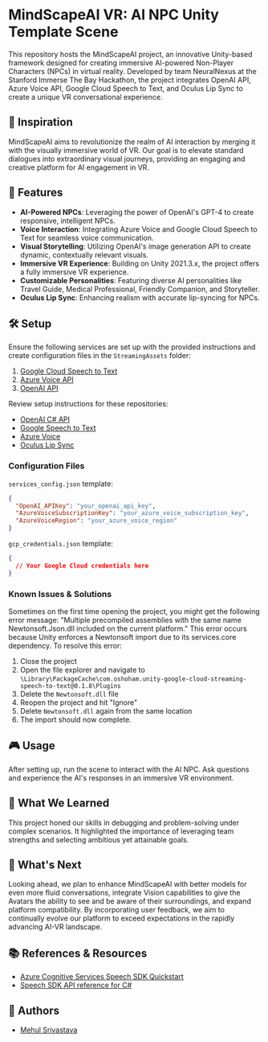 
# MindScapeAI VR: AI NPC Unity Template Scene

This repository hosts the MindScapeAI project, an innovative Unity-based framework designed for creating immersive AI-powered Non-Player Characters (NPCs) in virtual reality. Developed by team NeuralNexus at the Stanford Immerse The Bay Hackathon, the project integrates OpenAI API, Azure Voice API, Google Cloud Speech to Text, and Oculus Lip Sync to create a unique VR conversational experience.

## 🌟 Inspiration

MindScapeAI aims to revolutionize the realm of AI interaction by merging it with the visually immersive world of VR. Our goal is to elevate standard dialogues into extraordinary visual journeys, providing an engaging and creative platform for AI engagement in VR.

## 🚀 Features

- **AI-Powered NPCs**: Leveraging the power of OpenAI's GPT-4 to create responsive, intelligent NPCs.
- **Voice Interaction**: Integrating Azure Voice and Google Cloud Speech to Text for seamless voice communication.
- **Visual Storytelling**: Utilizing OpenAI's image generation API to create dynamic, contextually relevant visuals.
- **Immersive VR Experience**: Building on Unity 2021.3.x, the project offers a fully immersive VR experience.
- **Customizable Personalities**: Featuring diverse AI personalities like Travel Guide, Medical Professional, Friendly Companion, and Storyteller.
- **Oculus Lip Sync**: Enhancing realism with accurate lip-syncing for NPCs.

## 🛠️ Setup

Ensure the following services are set up with the provided instructions and create configuration files in the `StreamingAssets` folder:

1. [Google Cloud Speech to Text](https://cloud.google.com/speech-to-text)
2. [Azure Voice API](https://azure.microsoft.com/en-us/services/cognitive-services/speech-services/)
3. [OpenAI API](https://beta.openai.com/docs/)

Review setup instructions for these repositories:
- [OpenAI C# API](https://github.com/betalgo/openai)
- [Google Speech to Text](https://github.com/oshoham/UnityGoogleStreamingSpeechToText)
- [Azure Voice](https://github.com/Azure-Samples/cognitive-services-speech-sdk/blob/master/quickstart/csharp/unity/text-to-speech/README.md)
- [Oculus Lip Sync](https://developer.oculus.com/documentation/unity/audio-ovrlipsync-using-unity/)

### Configuration Files

`services_config.json` template:
```json
{
  "OpenAI_APIKey": "your_openai_api_key",
  "AzureVoiceSubscriptionKey": "your_azure_voice_subscription_key",
  "AzureVoiceRegion": "your_azure_voice_region"
}
```

`gcp_credentials.json` template:
```json
{
  // Your Google Cloud credentials here
}
```

### Known Issues & Solutions

Sometimes on the first time opening the project, you might get the following error message: "Multiple precompiled assemblies with the same name Newtonsoft.Json.dll included on the current platform." This error occurs because Unity enforces a Newtonsoft import due to its services.core dependency. To resolve this error:

1. Close the project
2. Open the file explorer and navigate to `\Library\PackageCache\com.oshoham.unity-google-cloud-streaming-speech-to-text@0.1.8\Plugins`
3. Delete the `Newtonsoft.dll` file
4. Reopen the project and hit "Ignore"
5. Delete `Newtonsoft.dll` again from the same location
6. The import should now complete.

## 🎮 Usage

After setting up, run the scene to interact with the AI NPC. Ask questions and experience the AI's responses in an immersive VR environment.

## 🌱 What We Learned

This project honed our skills in debugging and problem-solving under complex scenarios. It highlighted the importance of leveraging team strengths and selecting ambitious yet attainable goals.

## 🔮 What's Next

Looking ahead, we plan to enhance MindScapeAI with better models for even more fluid conversations, integrate Vision capabilities to give the Avatars the ability to see and be aware of their surroundings, and expand platform compatibility. By incorporating user feedback, we aim to continually evolve our platform to exceed expectations in the rapidly advancing AI-VR landscape.

## 📚 References & Resources

- [Azure Cognitive Services Speech SDK Quickstart](https://docs.microsoft.com/azure/cognitive-services/speech-service/quickstart-text-to-speech-csharp-unity)
- [Speech SDK API reference for C#](https://aka.ms/csspeech/csharpref)

## 👥 Authors

- [Mehul Srivastava](https://www.linkedin.com/in/msrivas7/)
